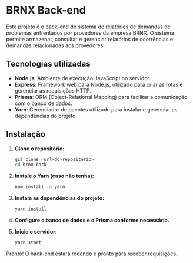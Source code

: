 # BRNX Back-end

Este projeto é o back-end do sistema de relatórios de demandas de problemas enfrentados por provedores da empresa BRNX. O sistema permite armazenar, consultar e gerenciar relatórios de ocorrências e demandas relacionadas aos provedores.

## Tecnologias utilizadas

- **Node.js**: Ambiente de execução JavaScript no servidor.
- **Express**: Framework web para Node.js, utilizado para criar as rotas e gerenciar as requisições HTTP.
- **Prisma**: ORM (Object-Relational Mapping) para facilitar a comunicação com o banco de dados.
- **Yarn**: Gerenciador de pacotes utilizado para instalar e gerenciar as dependências do projeto.

## Instalação

1. **Clone o repositório:**
   ```bash
   git clone <url-do-repositorio>
   cd brnx-back
   ```

2. **Instale o Yarn (caso não tenha):**
   ```bash
   npm install -g yarn
   ```

3. **Instale as dependências do projeto:**
   ```bash
   yarn install
   ```

4. **Configure o banco de dados e o Prisma conforme necessário.**

5. **Inicie o servidor:**
   ```bash
   yarn start
   ```

Pronto! O back-end estará rodando e pronto para receber requisições.
